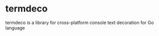 termdeco
========

termdeco is a library for cross-platform console text decoration for Go language
